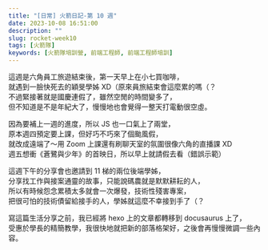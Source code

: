 ```yaml
---
title: "[日常] 火箭日記-第 10 週"
date: 2023-10-08 16:51:00
description: ""
slug: rocket-week10
tags: [火箭隊]
keywords: [火箭隊培訓營, 前端工程師, 前端工程師培訓]
---
```


這週是六角員工旅遊結束後，第一天早上在小七買咖啡，  
就遇到一臉快死去的穎旻學姊 XD（原來員旅結束會這麼累的嗎（？  
不過緊接著就是國慶連假了，雖然空閒的時間變多了，  
但不知道是不是年紀大了，慢慢地也會覺得一整天打電動很空虛。

<!-- more -->

因為要補上一週的進度，所以 JS 也一口氣上了兩堂，  
原本週四預定要上課，但好巧不巧來了個颱風假，  
就改成遠端了～用 Zoom 上課還有刷聊天室的氛圍很像六角的直播課 XD  
週五想衝《蒼鷺與少年》的首映日，所以早上就請假去看（錯誤示範）

這週下午的分享會也邀請到 11 梯的兩位後端學姊，  
分享找工作與接案通靈的故事，只能說碼農就是默默耕耘的人，  
所以有時候怨念累積太多就會一次爆發，技術性殘害專案，  
把很可怕的技術債留給接手的人，學姊就這麼不幸接到手了（？

寫這篇生活分享之前，我已經將 hexo 上的文章都轉移到 docusaurus 上了，  
受惠於學長的精簡教學，我很快地就把新的部落格架好，之後會再慢慢微調一些內容。
